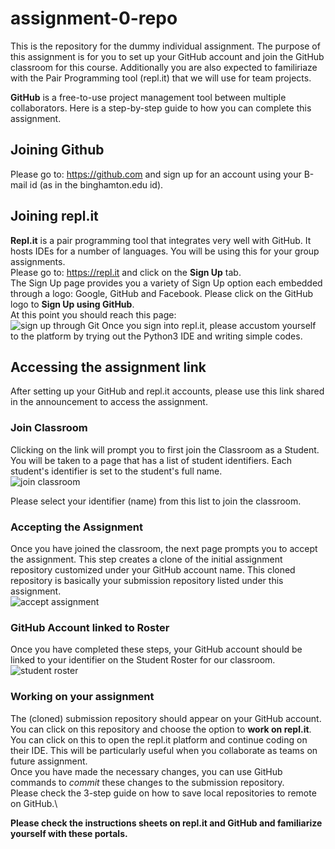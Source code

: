 # assignment-0-repo
This is the repository for the dummy individual assignment. The purpose of this assignment is for you to set up your GitHub account and join the GitHub classroom for this course. Additionally you are also expected to familiriaze with the Pair Programming tool (repl.it) that we will use for team projects.

**GitHub** is a free-to-use project management tool between multiple collaborators. Here is a step-by-step guide to how you can complete this assignment.

## Joining Github
Please go to: https://github.com and sign up for an account using your B-mail id (as in the binghamton.edu id).

## Joining repl.it
**Repl.it** is a pair programming tool that integrates very well with GitHub. It hosts IDEs for a number of languages. You will be using this for your group assignments.\
Please go to: https://repl.it and click on the **Sign Up** tab.\
The Sign Up page provides you a variety of Sign Up option each embedded through a logo: Google, GitHub and Facebook. Please click on the GitHub logo to **Sign Up using GitHub**.\
At this point you should reach this page:\
![sign up through Git](https://github.com/satadisha/individual-assignment-0/blob/master/Screen%20Shot%202020-09-09%20at%2010.05.29%20PM.png)
Once you sign into repl.it, please accustom yourself to the platform by trying out the Python3 IDE and writing simple codes.

## Accessing the assignment link
After setting up your GitHub and repl.it accounts, please use this link shared in the announcement to access the assignment.

### Join Classroom
Clicking on the link will prompt you to first join the Classroom as a Student. You will be taken to a page that has a list of student identifiers. Each student's identifier is set to the student's full name.\
![join classroom](https://github.com/satadisha/individual-assignment-0/blob/master/join_classrom.jpg)

Please select your identifier (name) from this list to join the classroom.

### Accepting the Assignment
Once you have joined the classroom, the next page prompts you to accept the assignment. This step creates a clone of the initial assignment repository customized under your GitHub account name. This cloned repository is basically your submission repository listed under this assignment.\
![accept assignment](https://github.com/satadisha/individual-assignment-0/blob/master/accept_assignment.jpg)

### GitHub Account linked to Roster
Once you have completed these steps, your GitHub account should be linked to your identifier on the Student Roster for our classroom.\
![student roster](https://github.com/satadisha/individual-assignment-0/blob/master/student_roster.png)

### Working on your assignment
The (cloned) submission repository should appear on your GitHub account. You can click on this repository and choose the option to **work on repl.it**.\
You can click on this to open the repl.it platform and continue coding on their IDE. This will be particularly useful when you collaborate as teams on future assignment.\
Once you have made the necessary changes, you can use GitHub commands to *commit* these changes to the submission repository.\
Please check the 3-step guide on how to save local repositories to remote on GitHub.\

**Please check the instructions sheets on repl.it and GitHub and familiarize yourself with these portals.**
